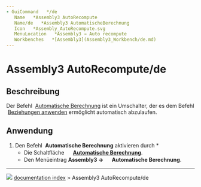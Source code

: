 ```yaml
---
- GuiCommand   */de
   Name   *Assembly3 AutoRecompute
   Name/de   *Assembly3 AutomatischeBerechnung
   Icon   *Assembly_AutoRecompute.svg‎‎
   MenuLocation   *Assembly3 → Auto recompute
   Workbenches   *[Assembly3](Assembly3_Workbench/de.md)
---
```


# Assembly3 AutoRecompute/de

## Beschreibung

Der Befehl <img alt="" src=images/Assembly_AutoRecompute.svg  style="width   *24px;"> [Automatische Berechnung](Assembly3_AutoRecompute/de.md) ist ein Umschalter, der es dem Befehl <img alt="" src=images/Assembly3_workbench_icon.svg‎‎  style="width   *16px;"> [Beziehungen anwenden](Assembly3_ResolveConstraints/de.md) ermöglicht automatisch abzulaufen.

## Anwendung

1.  Den Befehl <img alt="" src=images/Assembly_AutoRecompute.svg  style="width   *16px;"> **Automatische Berechnung** aktivieren durch   *
    -   Die Schaltfläche **<img src="images/Assembly_AutoRecompute.svg" width=16px> [Automatische Berechnung](Assembly3_AutoRecompute/de.md)**.
    -   Den Menüeintrag **Assembly3 → <img src="images/Assembly_AutoRecompute.svg" width=16px> Automatische Berechnung**.



---
![](images/Right_arrow.png) [documentation index](../README.md) > Assembly3 AutoRecompute/de
